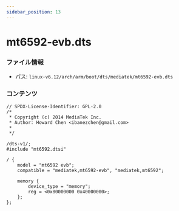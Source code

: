 ```yaml
---
sidebar_position: 13
---
```

# mt6592-evb.dts

### ファイル情報

- パス: `linux-v6.12/arch/arm/boot/dts/mediatek/mt6592-evb.dts`

### コンテンツ

```dts
// SPDX-License-Identifier: GPL-2.0
/*
 * Copyright (c) 2014 MediaTek Inc.
 * Author: Howard Chen <ibanezchen@gmail.com>
 *
 */

/dts-v1/;
#include "mt6592.dtsi"

/ {
	model = "mt6592 evb";
	compatible = "mediatek,mt6592-evb", "mediatek,mt6592";

	memory {
		device_type = "memory";
		reg = <0x80000000 0x40000000>;
	};
};

```
